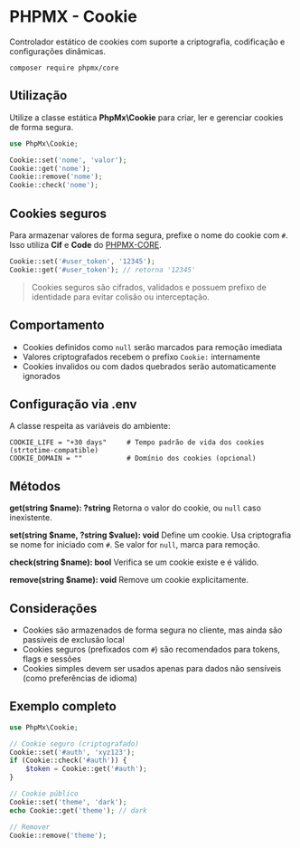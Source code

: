 # PHPMX - Cookie

Controlador estático de cookies com suporte a criptografia, codificação e configurações dinâmicas.

```
composer require phpmx/core
```

## Utilização

Utilize a classe estática **PhpMx\Cookie** para criar, ler e gerenciar cookies de forma segura.

```php
use PhpMx\Cookie;

Cookie::set('nome', 'valor');
Cookie::get('nome');
Cookie::remove('nome');
Cookie::check('nome');
```

## Cookies seguros

Para armazenar valores de forma segura, prefixe o nome do cookie com `#`. Isso utiliza **Cif** e **Code** do [PHPMX-CORE](https://github.com/php-mx/phpmx-core).

```php
Cookie::set('#user_token', '12345');
Cookie::get('#user_token'); // retorna '12345'
```

> Cookies seguros são cifrados, validados e possuem prefixo de identidade para evitar colisão ou interceptação.

## Comportamento

- Cookies definidos como `null` serão marcados para remoção imediata
- Valores criptografados recebem o prefixo `Cookie:` internamente
- Cookies invalidos ou com dados quebrados serão automaticamente ignorados

## Configuração via .env

A classe respeita as variáveis do ambiente:

```env
COOKIE_LIFE = "+30 days"     # Tempo padrão de vida dos cookies (strtotime-compatible)
COOKIE_DOMAIN = ""           # Domínio dos cookies (opcional)
```

## Métodos

**get(string \$name): ?string**
Retorna o valor do cookie, ou `null` caso inexistente.

**set(string \$name, ?string \$value): void**
Define um cookie. Usa criptografia se nome for iniciado com `#`. Se valor for `null`, marca para remoção.

**check(string \$name): bool**
Verifica se um cookie existe e é válido.

**remove(string \$name): void**
Remove um cookie explicitamente.

## Considerações

- Cookies são armazenados de forma segura no cliente, mas ainda são passíveis de exclusão local
- Cookies seguros (prefixados com `#`) são recomendados para tokens, flags e sessões
- Cookies simples devem ser usados apenas para dados não sensíveis (como preferências de idioma)

## Exemplo completo

```php
use PhpMx\Cookie;

// Cookie seguro (criptografado)
Cookie::set('#auth', 'xyz123');
if (Cookie::check('#auth')) {
    $token = Cookie::get('#auth');
}

// Cookie público
Cookie::set('theme', 'dark');
echo Cookie::get('theme'); // dark

// Remover
Cookie::remove('theme');
```
